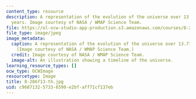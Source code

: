 ```yaml
---
content_type: resource
description: A representation of the evolution of the universe over 13.77 billion
  years. Image courtesy of NASA / WMAP Science Team.
file: https://ol-ocw-studio-app-production.s3.amazonaws.com/courses/8-286-the-early-universe-fall-2013/c968713257336590e2bfaff71cf137eb_8-286f13-th.jpg
file_type: image/jpeg
image_metadata:
  caption: A representation of the evolution of the universe over 13.77 billion years.
    (Image courtesy of NASA / WMAP Science Team.)
  credit: Image courtesy of NASA / WMAP Science Team.
  image-alt: An illustration showing a timeline of the universe.
learning_resource_types: []
ocw_type: OCWImage
resourcetype: Image
title: 8-286f13-th.jpg
uid: c9687132-5733-6590-e2bf-aff71cf137eb
---
```

